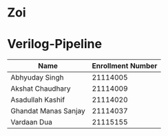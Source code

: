 # Zoi
# Verilog-Pipeline

Name | Enrollment Number
---- | ----
Abhyuday Singh | 21114005
Akshat Chaudhary | 21114009
Asadullah Kashif | 21114020
Ghandat Manas Sanjay | 21114037
Vardaan Dua | 21115155
